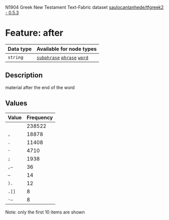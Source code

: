 <p>N1904 Greek New Testament Text-Fabric dataset <a href="https://github.com/saulocantanhede/tfgreek2">saulocantanhede/tfgreek2 - 0.5.3</a></p>

<h1>Feature: after</h1>

<table>
<thead>
<tr>
  <th>Data type</th>
  <th>Available for node types</th>
</tr>
</thead>
<tbody>
<tr>
  <td><code>string</code></td>
  <td><A HREF="featurebynodetype.md#subphrase"><code>subphrase</code></A> <A HREF="featurebynodetype.md#phrase"><code>phrase</code></A> <A HREF="featurebynodetype.md#word"><code>word</code></A></td>
</tr>
</tbody>
</table>

<h2>Description</h2>

<p>material after the end of the word</p>

<h2>Values</h2>

<table>
<thead>
<tr>
  <th>Value</th>
  <th>Frequency</th>
</tr>
</thead>
<tbody>
<tr>
  <td><code></code></td>
  <td>238522</td>
</tr>
<tr>
  <td><code>,</code></td>
  <td>18878</td>
</tr>
<tr>
  <td><code>.</code></td>
  <td>11408</td>
</tr>
<tr>
  <td><code>·</code></td>
  <td>4710</td>
</tr>
<tr>
  <td><code>;</code></td>
  <td>1938</td>
</tr>
<tr>
  <td><code>,—</code></td>
  <td>36</td>
</tr>
<tr>
  <td><code>—</code></td>
  <td>14</td>
</tr>
<tr>
  <td><code>).</code></td>
  <td>12</td>
</tr>
<tr>
  <td><code>.]]</code></td>
  <td>8</td>
</tr>
<tr>
  <td><code>·—</code></td>
  <td>8</td>
</tr>
</tbody>
</table>

<p>Note: only the first 10 items are shown</p>
